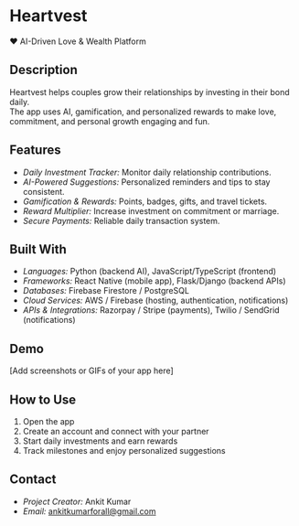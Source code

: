 # Heartvest
❤️ AI-Driven Love & Wealth Platform

## Description
Heartvest helps couples grow their relationships by investing in their bond daily.  
The app uses AI, gamification, and personalized rewards to make love, commitment, and personal growth engaging and fun.

## Features
- *Daily Investment Tracker:* Monitor daily relationship contributions.
- *AI-Powered Suggestions:* Personalized reminders and tips to stay consistent.
- *Gamification & Rewards:* Points, badges, gifts, and travel tickets.
- *Reward Multiplier:* Increase investment on commitment or marriage.
- *Secure Payments:* Reliable daily transaction system.

## Built With
- *Languages:* Python (backend AI), JavaScript/TypeScript (frontend)
- *Frameworks:* React Native (mobile app), Flask/Django (backend APIs)
- *Databases:* Firebase Firestore / PostgreSQL
- *Cloud Services:* AWS / Firebase (hosting, authentication, notifications)
- *APIs & Integrations:* Razorpay / Stripe (payments), Twilio / SendGrid (notifications)

## Demo
[Add screenshots or GIFs of your app here]

## How to Use
1. Open the app
2. Create an account and connect with your partner
3. Start daily investments and earn rewards
4. Track milestones and enjoy personalized suggestions

## Contact
- *Project Creator:* Ankit Kumar
- *Email:*  ankitkumarforall@gmail.com

